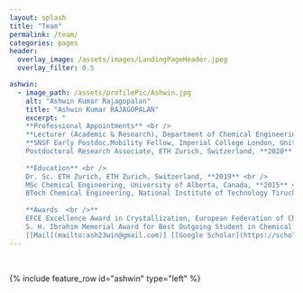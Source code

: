 ```yaml
---
layout: splash
title: "Team"
permalink: /team/
categories: pages
header:
  overlay_image: /assets/images/LandingPageHeader.jpeg
  overlay_filter: 0.5

ashwin:
  - image_path: /assets/profilePic/Ashwin.jpg
    alt: "Ashwin Kumar Rajagopalan"
    title: "Ashwin Kumar RAJAGOPALAN"
    excerpt: "
    **Professional Appointments** <br />
    **Lecturer (Academic & Research), Department of Chemical Engineering and Analytical Science, University of Manchester, United Kingdom (Aug. 2021 - )** <br />
    **SNSF Early Postdoc.Mobility Fellow, Imperial College London, United Kingdom** <br />
    Postdoctoral Research Associate, ETH Zurich, Switzerland, **2020** <br /> <br />
    
    **Education** <br />
    Dr. Sc. ETH Zurich, ETH Zurich, Switzerland, **2019** <br />
    MSc Chemical Engineering, University of Alberta, Canada, **2015** <br />
    BTech Chemical Engineering, National Institute of Technology Tiruchirappalli (NITT), India, **2013**  <br /> <br />
    
    **Awards  <br />** 
    EFCE Excellence Award in Crystallization, European Federation of Chemical Engineering, **2020** <br />
    S. H. Ibrahim Memorial Award for Best Outgoing Student in Chemical Engineering (NITT), **2013** <br /> <br />
    [[Mail](mailto:ash23win@gmail.com)] [[Google Scholar](https://scholar.google.com/citations?user=RbjoJDIAAAAJ&hl=en)] [[CV](/assets/cv/Rajagopalan_CVJan21.pdf)]"
---
```



<br />


{% include feature_row id="ashwin" type="left" %}
